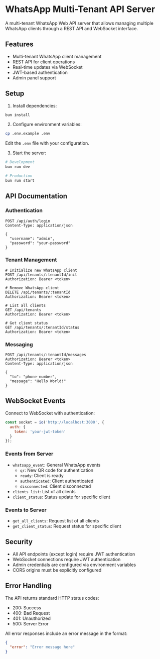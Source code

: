# WhatsApp Multi-Tenant API Server

A multi-tenant WhatsApp Web API server that allows managing multiple WhatsApp clients through a REST API and WebSocket interface.

## Features

- Multi-tenant WhatsApp client management
- REST API for client operations
- Real-time updates via WebSocket
- JWT-based authentication
- Admin panel support

## Setup

1. Install dependencies:
```bash
bun install
```

2. Configure environment variables:
```bash
cp .env.example .env
```
Edit the `.env` file with your configuration.

3. Start the server:
```bash
# Development
bun run dev

# Production
bun run start
```

## API Documentation

### Authentication

```http
POST /api/auth/login
Content-Type: application/json

{
  "username": "admin",
  "password": "your-password"
}
```

### Tenant Management

```http
# Initialize new WhatsApp client
POST /api/tenants/:tenantId/init
Authorization: Bearer <token>

# Remove WhatsApp client
DELETE /api/tenants/:tenantId
Authorization: Bearer <token>

# List all clients
GET /api/tenants
Authorization: Bearer <token>

# Get client status
GET /api/tenants/:tenantId/status
Authorization: Bearer <token>
```

### Messaging

```http
POST /api/tenants/:tenantId/messages
Authorization: Bearer <token>
Content-Type: application/json

{
  "to": "phone-number",
  "message": "Hello World!"
}
```

## WebSocket Events

Connect to WebSocket with authentication:
```javascript
const socket = io('http://localhost:3000', {
  auth: {
    token: 'your-jwt-token'
  }
});
```

### Events from Server

- `whatsapp_event`: General WhatsApp events
  - `qr`: New QR code for authentication
  - `ready`: Client is ready
  - `authenticated`: Client authenticated
  - `disconnected`: Client disconnected
- `clients_list`: List of all clients
- `client_status`: Status update for specific client

### Events to Server

- `get_all_clients`: Request list of all clients
- `get_client_status`: Request status for specific client

## Security

- All API endpoints (except login) require JWT authentication
- WebSocket connections require JWT authentication
- Admin credentials are configured via environment variables
- CORS origins must be explicitly configured

## Error Handling

The API returns standard HTTP status codes:
- 200: Success
- 400: Bad Request
- 401: Unauthorized
- 500: Server Error

All error responses include an error message in the format:
```json
{
  "error": "Error message here"
}